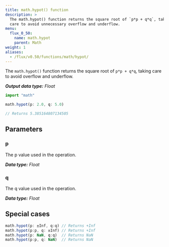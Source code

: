```yaml
---
title: math.hypot() function
description: >
  The math.hypot() function returns the square root of `p*p + q*q`, taking
  care to avoid unnecessary overflow and underflow.
menu:
  flux_0_50:
    name: math.hypot
    parent: Math
weight: 1
aliases:
  - /flux/v0.50/functions/math/hypot/
---
```


The `math.hypot()` function returns the square root  of `p*p + q*q`,
taking care to avoid overflow and underflow.

_**Output data type:** Float_

```js
import "math"

math.hypot(p: 2.0, q: 5.0)

// Returns 5.385164807134505
```

## Parameters

### p
The p value used in the operation.

_**Data type:** Float_

### q
The q value used in the operation.

_**Data type:** Float_

## Special cases
```js
math.hypot(p: ±Inf, q:q) // Returns +Inf
math.hypot(p:p, q: ±Inf) // Returns +Inf
math.hypot(p: NaN, q:q)  // Returns NaN
math.hypot(p:p, q: NaN)  // Returns NaN
```
